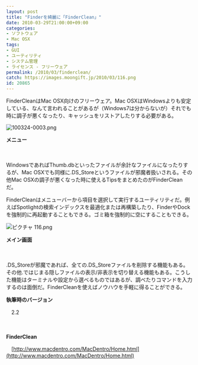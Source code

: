 ```yaml
---
layout: post
title: "Finderを綺麗に「FinderClean」"
date: 2010-03-29T21:00:00+09:00
categories:
- ソフトウェア
- Mac OSX
tags: 
- GUI
- ユーティリティ
- システム管理
- ライセンス - フリーウェア
permalink: /2010/03/finderclean/
catch: https://images.moongift.jp/2010/03/116.png
id: 20865
---
```

FinderCleanはMac OSX向けのフリーウェア。Mac OSXはWindowsよりも安定している、なんて言われることがあるが（Windows7は分からないが）それでも時に調子が悪くなったり、キャッシュをリストアしたりする必要がある。

  

![100324-0003.png](https://images.moongift.jp/2010/03/100324-0003.png)  
  
**メニュー**

  

　

  

WindowsであればThumb.dbといったファイルが余計なファイルになったりするが、Mac OSXでも同様に.DS\_Storeというファイルが邪魔者扱いされる。その他Mac OSXの調子が悪くなった時に使えるTipsをまとめたのがFinderCleanだ。

  
<!--more-->

FinderCleanはメニューバーから項目を選択して実行するユーティリティだ。例えばSpotlightの検索インデックスを最適化または再構築したり、FinderやDockを強制的に再起動することもできる。ゴミ箱を強制的に空にすることもできる。

  

![ピクチャ 116.png](https://images.moongift.jp/2010/03/116.png)  
  
**メイン画面**

  

　

  

.DS\_Storeが邪魔であれば、全ての.DS\_Storeファイルを削除する機能もある。その他.ではじまる隠しファイルの表示/非表示を切り替える機能もある。こうした機能はターミナルや設定から選べるものではあるが、調べたりコマンドを入力するのは面倒だ。FinderCleanを使えばノウハウを手軽に得ることができる。

  

**執筆時のバージョン**  
  
　2.2

  

　

  

**FinderClean**  
  
　[http://www.macdentro.com/MacDentro/Home.html](http://www.macdentro.com/MacDentro/Home.html)

  
